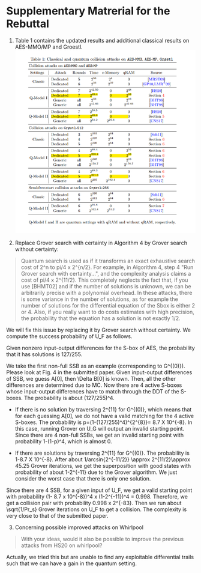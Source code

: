 # Supplementary Matrerial for the Rebuttal

1. Table 1 contains the updated results and additional classical results on AES-MMO/MP and Groestl.
![pic1](https://github.com/ac2020q/rebuttals/blob/master/Updated_Table_1.png)

2. Replace Grover search with certainty in Algorithm 4 by Grover search without certainty:

> Quantum search is used as if it transforms an exact exhaustive search cost of 2^n to pi/4 x 2^{n/2}. For example, in Algorithm 4, step 4 "Run Grover search with certainty...", and the complexity analysis claims a cost of pi/4 x 2^{11/2}. This completely neglects the fact that, if you use [BHMT02] and if the number of solutions is unknown, we can be arbitrarily precise with a polynomial overhead. In these attacks, there is some variance in the number of solutions, as for example the number of solutions for the differential equation of the Sbox is either 2 or 4. Also, if you really want to do costs estimates with high precision, the probability that the equation has a solution is not exactly 1/2.

We will fix this issue by replacing it by Grover search without certainty.  We compute the success probability of U_F as follows.

Given nonzero input-output differences for the S-box of AES, the probability that it has solutions is 127/255. 

We take the first non-full SSB as an example (corresponding to G^{(0)}). Please look at Fig. 4 in the submitted paper. Given input-output differences of SSB, we guess A[0], then \Delta B[0] is known. Then, all the other differences are determined due to MC. Now there are 4 active S-boxes whose input-output differences have to match through the DDT of the S-boxes. The probability is about (127/255)^4.

- If there is no solution by traversing 2^{11} for G^{(0)}, which means that for each guessing  A[0], we do not have a valid matching for the 4 active S-boxes. The probability is p=(1-(127/255)^4)^{2^{8}}= 8.7 X 10^{-8}. In this case, running Grover on U_G will output an invalid starting point. Since there are 4 non-full SSBs, we get an invalid starting point with probability 1-(1-p)^4, which is almost 0.

- If there are solutions by traversing 2^{11} for G^{(0)}. The probability is 1-8.7 X 10^{-8}. After about 1/arcsin{2^{-11/2}} \approx 2^{11/2}\approx 45.25 Grover iterations, we get the superposition with good states with probability of about 1-2^{-11} due to the Grover algorithm. We just consider the worst case that there is only one solution.

Since there are 4 SSB, for a given input of U_F, we get a valid starting point with probability (1- 8.7 x 10^{-8})^4 x (1-2^{-11})^4 = 0.998. Therefore, we get a collision pair with probability 0.998 x 2^{-83}. Then we run about \sqrt{1/Pr_s} Grover iterations on U_F to get a collision. The complexity is very close to that of the submitted paper. 


3. Concerning possible improved attacks on Whirlpool

> With your ideas, would it also be possible to improve the previous attacks from HS20 on whirlpool? 

Actually, we tried this but are unable to find any exploitable differential trails such that we can have a gain in the quantum setting.
